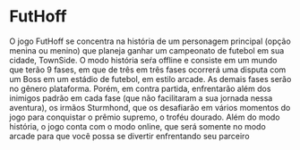 # FutHoff
O jogo FutHoff se concentra na história de um personagem principal (opção menina ou menino) que planeja ganhar um campeonato de futebol em sua cidade, TownSide. O modo história seŕa offline e consiste em um mundo que terão 9 fases, em que de três em três fases ocorrerá uma disputa com um Boss em um estádio de futebol, em estilo arcade. As demais fases serão no gênero plataforma. Porém, em contra partida, enfrentarão além dos inimigos padrão em cada fase (que não facilitaram a sua jornada nessa aventura), os irmãos Sturmhond, que os desafiarão em vários momentos do jogo para conquistar o prêmio supremo, o troféu dourado. Além do modo história, o jogo conta com o modo online, que será somente no modo arcade para que você possa se divertir enfrentando seu parceiro
